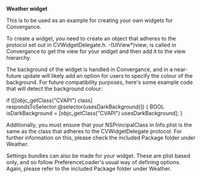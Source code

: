 **Weather widget**

This is to be used as an example for creating your own widgets for Convergance.

To create a widget, you need to create an object that adheres to the protocol set out in CVWidgetDelegate.h. 
-(UIView*)view; is called in Convergance to get the view for your widget and then add it to the view hierarchy. 

The background of the widget is handled in Convergance, and in a near-future update will likely add an option for users to specify 
the colour of the background. For future compatibility purposes, here's some example code that will detect the background colour:

if ([[objc_getClass("CVAPI") class] respondsToSelector:@selector(usesDarkBackground)]) {
	BOOL isDarkBackground = [objc_getClass("CVAPI") usesDarkBackground];
}

Additionally, you must ensure that your NSPrincipalClass in Info.plist is the same as the class that adheres to the CVWidgetDelegate protocol.
For further information on this, please check the included Package folder under Weather. 

Settings bundles can also be made for your widget. These are plist based only, and so follow PreferenceLoader's usual way of defining options.
Again, please refer to the included Package folder under Weather. 

